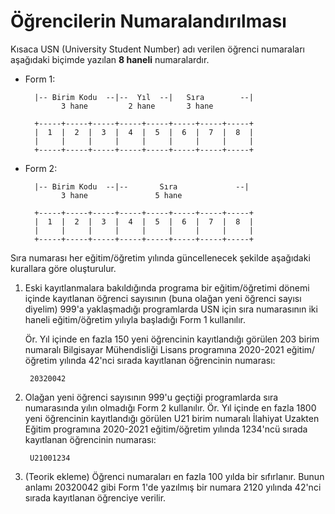 Öğrencilerin Numaralandırılması
===============================

Kısaca USN (University Student Number) adı verilen öğrenci numaraları aşağıdaki
biçimde yazılan **8 haneli** numaralardır.

- Form 1:

        |-- Birim Kodu  --|--  Yıl  --|   Sıra        --|
              3 hane         2 hane       3 hane

        +-----+-----+-----+-----+-----+-----+-----+-----+
        |  1  |  2  |  3  |  4  |  5  |  6  |  7  |  8  |
        |     |     |     |     |     |     |     |     |
        +-----+-----+-----+-----+-----+-----+-----+-----+


- Form 2:

        |-- Birim Kodu  --|--       Sıra             --|
              3 hane               5 hane

        +-----+-----+-----+-----+-----+-----+-----+-----+
        |  1  |  2  |  3  |  4  |  5  |  6  |  7  |  8  |
        |     |     |     |     |     |     |     |     |
        +-----+-----+-----+-----+-----+-----+-----+-----+

Sıra numarası her eğitim/öğretim yılında güncellenecek şekilde aşağıdaki
kurallara göre oluşturulur.

1. Eski kayıtlanmalara bakıldığında programa bir eğitim/öğretimi dönemi içinde
   kayıtlanan öğrenci sayısının (buna olağan yeni öğrenci sayısı diyelim) 999'a
   yaklaşmadığı programlarda USN için sıra numarasının iki haneli eğitim/öğretim
   yılıyla başladığı Form 1 kullanılır.

   Ör. Yıl içinde en fazla 150 yeni öğrencinin kayıtlandığı görülen 203 birim
   numaralı Bilgisayar Mühendisliği Lisans programına 2020-2021 eğitim/öğretim
   yılında 42'nci sırada kayıtlanan öğrencinin numarası:

        20320042

2. Olağan yeni öğrenci sayısının 999'u geçtiği programlarda sıra numarasında
   yılın olmadığı Form 2 kullanılır.  Ör. Yıl içinde en fazla 1800 yeni
   öğrencinin kayıtlandığı görülen U21 birim numaralı İlahiyat Uzakten Eğitim
   programına 2020-2021 eğitim/öğretim yılında 1234'ncü sırada kayıtlanan
   öğrencinin numarası:

        U21001234

3. (Teorik ekleme) Öğrenci numaraları en fazla 100 yılda bir sıfırlanır.  Bunun
   anlamı 20320042 gibi Form 1'de yazılmış bir numara 2120 yılında 42'nci sırada
   kayıtlanan öğrenciye verilir.
